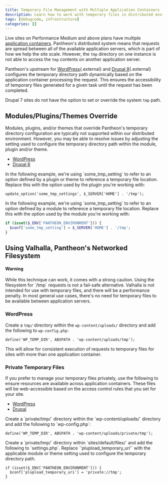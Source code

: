 ```yaml
---
title: Temporary File Management with Multiple Application Containers
description: Learn how to work with temporary files in distributed environments.
tags: [debugcode, infrastructure]
categories: []
---
```

Live sites on Performance Medium and above plans have multiple [application containers](/docs/application-containers).  Pantheon's distributed system means that requests are spread between all of the available application servers, which is part of how we help the site scale. However, the `tmp` directory on one instance is not able to access the `tmp` contents on another application server.

Pantheon's upstream for [WordPress](https://github.com/pantheon-systems/WordPress/blob/master/wp-config.php#L83-L86){.external} and [Drupal 8](https://github.com/pantheon-systems/drops-8/blob/master/sites/default/settings.pantheon.php#L146-L154){.external} configures the temporary directory path dynamically based on the application container processing the request. This ensures the accessibility of temporary files generated for a given task until the request has been completed.

Drupal 7 sites do not have the option to set or override the system `tmp` path.

## Modules/Plugins/Themes Override

Modules, plugins, and/or themes that override Pantheon's temporary directory configuration are typically not supported within our distributed environment. However, you may be able to resolve issues by adjusting the setting used to configure the temporary directory path within the module, plugin and/or theme.


<!-- Nav tabs -->
<ul class="nav nav-tabs" role="tablist">
  <!-- Active tab -->
  <li id="tab-1-id" role="presentation" class="active"><a href="#tab-1-anchor" aria-controls="tab-1-anchor" role="tab" data-toggle="tab">WordPress</a></li>

  <!-- 2nd Tab Nav -->
  <li id="tab-2-id" role="presentation"><a href="#tab-2-anchor" aria-controls="tab-2-anchor" role="tab" data-toggle="tab">Drupal 8</a></li>

</ul>

<!-- Tab panes -->
<div class="tab-content">
  <!-- Active pane content -->
  <div role="tabpanel" class="tab-pane active" id="tab-1-anchor" markdown="1">
  In the following example, we're using `some_tmp_setting` to refer to an option defined by a plugin or theme to reference a temporary file location. Replace this with the option used by the plugin you're working with:

  ```
  update_option('some_tmp_settings', $_SERVER['HOME'] . '/tmp');
  ```
  </div>

  <!-- 2nd pane content -->
  <div role="tabpanel" class="tab-pane" id="tab-2-anchor" markdown="1">
  In the following example, we're using `some_tmp_setting` to refer to an option defined by a module to reference a temporary file location. Replace this with the option used by the module you're working with:

  ```php
  if (isset($_ENV['PANTHEON_ENVIRONMENT'])) {
    $conf['some_tmp_setting'] = $_SERVER['HOME'] . '/tmp';
  }
  ```
  </div>
</div>


## Using Valhalla, Pantheon's Networked Filesystem
<div class="alert alert-danger" role="alert"><h4 class="info">Warning</h4>
<p markdown="1">
While this technique can work, it comes with a strong caution. Using the filesystem for `/tmp` requests is not a fail-safe alternative. Valhalla is not intended for use with temporary files, and there will be a performance penalty. In most general use cases, there's no need for temporary files to be available between application servers.
</p></div>

### WordPress
Create a `tmp/` directory within the `wp-content/uploads/` directory and add the following to `wp-config.php`:

```
define('WP_TEMP_DIR', ABSPATH . 'wp-content/uploads/tmp');
```

This will allow for consistent execution of requests to temporary files for sites with more than one application container.

### Private Temporary Files
If you prefer to manage your temporary files privately, use the following to ensure resources are available across application containers. These files will be web-accessible based on the access control rules that you set for your site.

<!-- Nav tabs -->
<ul class="nav nav-tabs" role="tablist">
  <!-- Active tab -->
  <li id="tab-3-id" role="presentation" class="active"><a href="#tab-3-anchor" aria-controls="tab-3-anchor" role="tab" data-toggle="tab">WordPress</a></li>

  <!-- 2nd Tab Nav -->
  <li id="tab-4-id" role="presentation"><a href="#tab-4-anchor" aria-controls="tab-4-anchor" role="tab" data-toggle="tab">Drupal</a></li>

</ul>

<!-- Tab panes -->
<div class="tab-content">
  <!-- Active pane content -->
  <div role="tabpanel" class="tab-pane active" id="tab-3-anchor" markdown="1">
  Create a `private/tmp/` directory within the `wp-content/uploads/` directory and add the following to `wp-config.php`:

  ```
  define('WP_TEMP_DIR', ABSPATH . 'wp-content/uploads/private/tmp');
  ```
  </div>

  <!-- 2nd pane content -->
  <div role="tabpanel" class="tab-pane" id="tab-4-anchor" markdown="1">
  Create a `private/tmp/` directory within `sites/default/files/` and add the following to `settings.php`.  Replace `'plupload_temporary_uri'` with the applicable module or theme setting used to configure the temporary directory path.

  ```
  if (isset($_ENV['PANTHEON_ENVIRONMENT'])) {
    $conf['plupload_temporary_uri'] = 'private://tmp';
  }
  ```
  </div>
</div>
